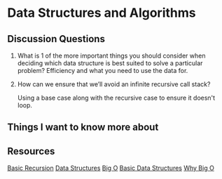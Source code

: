 # Data Structures and Algorithms 

## Discussion Questions

1. What is 1 of the more important things you should consider when deciding which data structure is best suited to solve a particular problem?
    Efficiency and what you need to use the data for. 

2. How can we ensure that we’ll avoid an infinite recursive call stack?

    Using a base case along with the recursive case to ensure it doesn't loop.

## Things I want to know more about

## Resources
[Basic Recursion](https://www.youtube.com/watch?v=vPEJSJMg4jY)
[Data Structures](https://www.youtube.com/watch?v=sVxBVvlnJsM)
[Big O](https://www.youtube.com/watch?v=v4cd1O4zkGw)
[Basic Data Structures](https://towardsdatascience.com/8-common-data-structures-every-programmer-must-know-171acf6a1a42)
[Why Big O](https://triplebyte.com/blog/why-you-should-learn-big-o-and-stop-hacking-your-way-through-algorithms)